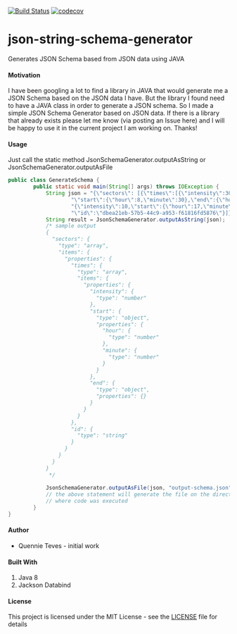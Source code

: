 [![Build Status](https://travis-ci.org/simplymequeeny/json-string-schema-generator.svg?branch=master)](https://travis-ci.org/simplymequeeny/json-string-schema-generator)
[![codecov](https://codecov.io/gh/simplymequeeny/json-string-schema-generator/branch/master/graph/badge.svg)](https://codecov.io/gh/simplymequeeny/json-string-schema-generator)

# json-string-schema-generator
Generates JSON Schema based from JSON data using JAVA

#### Motivation
I have been googling a lot to find a library in JAVA that would generate me a JSON Schema based on the JSON data I have.  But the library I found need to have a JAVA class in order to generate a JSON schema.  So I made a simple JSON Schema Generator based on JSON data.  If there is a library that already exists please let me know (via posting an Issue here)  and I will be happy to use it in the current project I am working on.  Thanks!

#### Usage
Just call the static method JsonSchemaGenerator.outputAsString or JsonSchemaGenerator.outputAsFile
```java
public class GenerateSchema {
        public static void main(String[] args) throws IOException {
            String json = "{\"sectors\": [{\"times\":[{\"intensity\":30," +
                    "\"start\":{\"hour\":8,\"minute\":30},\"end\":{\"hour\":17,\"minute\":0}}," +
                    "{\"intensity\":10,\"start\":{\"hour\":17,\"minute\":5},\"end\":{\"hour\":23,\"minute\":55}}]," +
                    "\"id\":\"dbea21eb-57b5-44c9-a953-f61816fd5876\"}]}";
            String result = JsonSchemaGenerator.outputAsString(json);
            /* sample output
            {
              "sectors": {
                "type": "array",
                "items": {
                  "properties": {
                    "times": {
                      "type": "array",
                      "items": {
                        "properties": {
                          "intensity": {
                            "type": "number"
                          },
                          "start": {
                            "type": "object",
                            "properties": {
                              "hour": {
                                "type": "number"
                              },
                              "minute": {
                                "type": "number"
                              }
                            }
                          },
                          "end": {
                            "type": "object",
                            "properties": {}
                          }
                        }
                      }
                    },
                    "id": {
                      "type": "string"
                    }
                  }
                }
              }
            }
             */
            
            JsonSchemaGenerator.outputAsFile(json, "output-schema.json");
            // the above statement will generate the file on the directory 
            // where code was executed
        }
}
```
#### Author
* Quennie Teves - initial work 

#### Built With
1. Java 8
1. Jackson Databind 

#### License
This project is licensed under the MIT License - see the [LICENSE](/LICENSE) file for details
